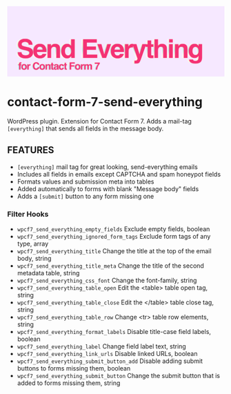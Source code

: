 ![Contact Form 7 - Send Everything](assets/banner-1544x500.jpg)

# contact-form-7-send-everything

WordPress plugin. Extension for Contact Form 7. Adds a mail-tag <code>[everything]</code> that sends all fields in the message body.

## FEATURES

- `[everything]` mail tag for great looking, send-everything emails
 - Includes all fields in emails except CAPTCHA and spam honeypot fields
 - Formats values and submission meta into tables
 - Added automatically to forms with blank "Message body" fields
- Adds a `[submit]` button to any form missing one

### Filter Hooks

* `wpcf7_send_everything_empty_fields` Exclude empty fields, boolean
* `wpcf7_send_everything_ignored_form_tags` Exclude form tags of any type, array
* `wpcf7_send_everything_title` Change the title at the top of the email body, string
* `wpcf7_send_everything_title_meta` Change the title of the second metadata table, string
* `wpcf7_send_everything_css_font` Change the font-family, string
* `wpcf7_send_everything_table_open` Edit the \<table> table open tag, string
* `wpcf7_send_everything_table_close` Edit the \</table> table close tag, string
* `wpcf7_send_everything_table_row` Change \<tr> table row elements, string
* `wpcf7_send_everything_format_labels` Disable title-case field labels, boolean
* `wpcf7_send_everything_label` Change field label text, string
* `wpcf7_send_everything_link_urls` Disable linked URLs, boolean
* `wpcf7_send_everything_submit_button_add` Disable adding submit buttons to forms missing them, boolean
* `wpcf7_send_everything_submit_button` Change the submit button that is added to forms missing them, string